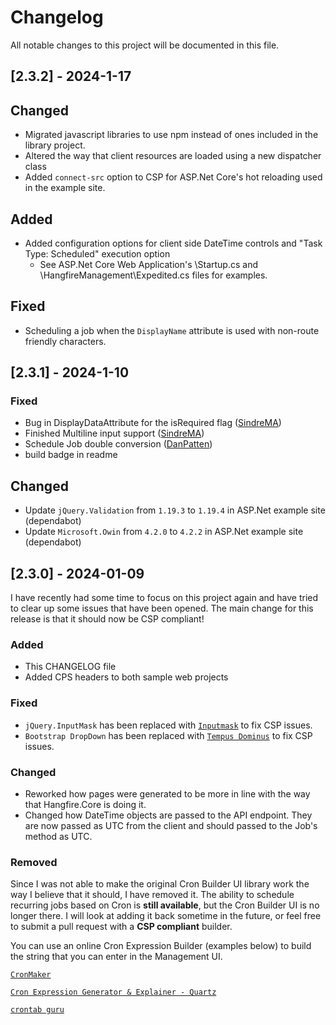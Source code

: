 ﻿# Changelog

All notable changes to this project will be documented in this file.

## [2.3.2] - 2024-1-17

## Changed
- Migrated javascript libraries to use npm instead of ones included in the library project.
- Altered the way that client resources are loaded using a new dispatcher class
- Added `connect-src` option to CSP for ASP.Net Core's hot reloading used in the example site.

## Added
- Added configuration options for client side DateTime controls and "Task Type: Scheduled" execution option
  - See ASP.Net Core Web Application's \Startup.cs and \HangfireManagement\Expedited.cs files for examples.

## Fixed
- Scheduling a job when the `DisplayName` attribute is used with non-route friendly characters.

## [2.3.1] - 2024-1-10

### Fixed
- Bug in DisplayDataAttribute for the isRequired flag ([SindreMA](https://github.com/SindreMA))
- Finished Multiline input support ([SindreMA](https://github.com/SindreMA))
- Schedule Job double conversion ([DanPatten](https://github.com/DanPatten))
- build badge in readme


## Changed
- Update `jQuery.Validation` from `1.19.3` to `1.19.4` in ASP.Net example site (dependabot)
- Update `Microsoft.Owin` from `4.2.0` to `4.2.2` in ASP.Net example site (dependabot)

## [2.3.0] - 2024-01-09

I have recently had some time to focus on this project again and have tried to clear up some issues
that have been opened.  The main change for this release is that it should now be CSP compliant!

### Added
- This CHANGELOG file
- Added CPS headers to both sample web projects

### Fixed
- `jQuery.InputMask` has been replaced with [`Inputmask`](https://github.com/RobinHerbots/Inputmask) to fix CSP issues.
- `Bootstrap DropDown` has been replaced with [`Tempus Dominus`](https://github.com/Eonasdan/tempus-dominus) to fix CSP issues.

### Changed
- Reworked how pages were generated to be more in line with the way that Hangfire.Core is doing it.
- Changed how DateTime objects are passed to the API endpoint. They are now passed as UTC from the client and should passed to the Job's method as UTC.

### Removed
Since I was not able to make the original Cron Builder UI library work the way I believe that it should, I have removed it.
The ability to schedule recurring jobs based on Cron is __still available__, but the Cron Builder UI is no longer there.
I will look at adding it back sometime in the future, or feel free to submit a pull request with a __CSP compliant__ builder.

You can use an online Cron Expression Builder (examples below) to build the string that you can enter in the Management UI.

[`CronMaker`](http://www.cronmaker.com/)

[`Cron Expression Generator & Explainer - Quartz`](https://www.freeformatter.com/cron-expression-generator-quartz.html)

[`crontab guru`](https://crontab.guru/)
